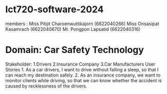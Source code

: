 # Ict720-software-2024
members : Miss Pitijit Charoenwuttikajorn (6622040266)
          Miss Onsasipat Kasamrach (6622040670)
          Mr. Pongpon Lapsatid (6622040316)
          
# Domain: Car Safety Technology
Stakeholder:
      1.Drivers
      2.Insurance Company
      3.Car Manufacturers
User Stories
      1. As a car drivers, I want to drive without falling a sleep, so that I can reach my destination safely. 
      2. As an insurance company, we want to monitor clients while driving, so that we can know whether the accident is caused by    recklessness of the drivers.
